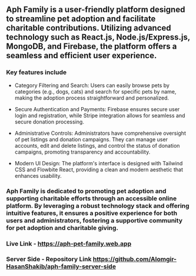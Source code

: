 ## Aph Family is a user-friendly platform designed to streamline pet adoption and facilitate charitable contributions. Utilizing advanced technology such as React.js, Node.js/Express.js, MongoDB, and Firebase, the platform offers a seamless and efficient user experience. 

### Key features include

- Category Filtering and Search: Users can easily browse pets by categories (e.g., dogs, cats) and search for specific pets by name, making the adoption process straightforward and personalized.

- Secure Authentication and Payments: Firebase ensures secure user login and registration, while Stripe integration allows for seamless and secure donation processing.

- Administrative Controls: Administrators have comprehensive oversight of pet listings and donation campaigns. They can manage user accounts, edit and delete listings, and control the status of donation campaigns, promoting transparency and accountability.

- Modern UI Design: The platform's interface is designed with Tailwind CSS and Flowbite React, providing a clean and modern aesthetic that enhances usability.

### Aph Family is dedicated to promoting pet adoption and supporting charitable efforts through an accessible online platform. By leveraging a robust technology stack and offering intuitive features, it ensures a positive experience for both users and administrators, fostering a supportive community for pet adoption and charitable giving.


### Live Link - https://aph-pet-family.web.app
### Server Side - Repository Link https://github.com/Alomgir-HasanShakib/aph-family-server-side
